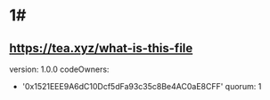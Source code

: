 # 1#
https://tea.xyz/what-is-this-file
---
version: 1.0.0
codeOwners:
  - '0x1521EEE9A6dC10Dcf5dFa93c35c8Be4AC0aE8CFF'
quorum: 1
